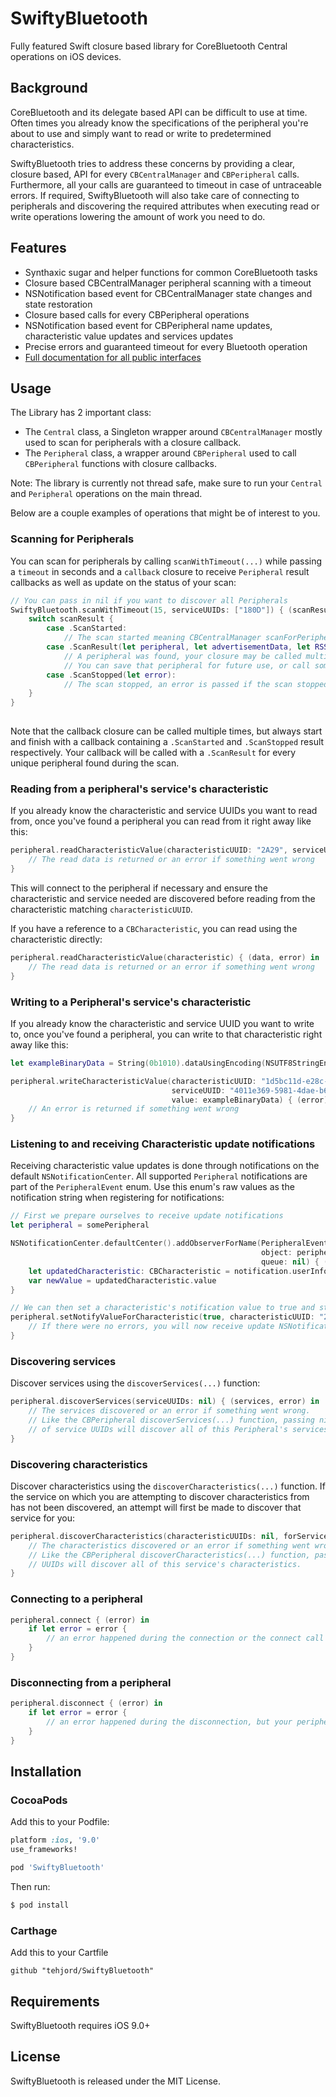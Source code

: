 # SwiftyBluetooth
Fully featured Swift closure based library for CoreBluetooth Central operations on iOS devices.  

## Background 
CoreBluetooth and its delegate based API can be difficult to use at time. Often times you already know the specifications of the peripheral you're about to use and simply want to read or write to predetermined characteristics.  

SwiftyBluetooth tries to address these concerns by providing a clear, closure based, API for every `CBCentralManager` and `CBPeripheral` calls. Furthermore, all your calls are guaranteed to timeout in case of untraceable errors. If required, SwiftyBluetooth will also take care of connecting to peripherals and discovering the required attributes when executing read or write operations lowering the amount of work you need to do. 

## Features
- Synthaxic sugar and helper functions for common CoreBluetooth tasks 
- Closure based CBCentralManager peripheral scanning with a timeout
- NSNotification based event for CBCentralManager state changes and state restoration  
- Closure based calls for every CBPeripheral operations
- NSNotification based event for CBPeripheral name updates, characteristic value updates and services updates
- Precise errors and guaranteed timeout for every Bluetooth operation
- [Full documentation for all public interfaces](http://cocoadocs.org/docsets/SwiftyBluetooth/)

## Usage
The Library has 2 important class:  

- The `Central` class, a Singleton wrapper around `CBCentralManager` mostly used to scan for peripherals with a closure callback. 
- The `Peripheral` class, a wrapper around `CBPeripheral` used to call `CBPeripheral` functions with closure callbacks. 

Note: The library is currently not thread safe, make sure to run your `Central` and `Peripheral` operations on the main thread. 

Below are a couple examples of operations that might be of interest to you.

### Scanning for Peripherals
You can scan for peripherals by calling `scanWithTimeout(...)` while passing a `timeout` in seconds and a `callback` closure to receive `Peripheral` result callbacks as well as update on the status of your scan:
```swift
// You can pass in nil if you want to discover all Peripherals
SwiftyBluetooth.scanWithTimeout(15, serviceUUIDs: ["180D"]) { (scanResult) in
    switch scanResult {
        case .ScanStarted:
            // The scan started meaning CBCentralManager scanForPeripherals(...) was called 
        case .ScanResult(let peripheral, let advertisementData, let RSSI):
            // A peripheral was found, your closure may be called multiple time with a .ScanResult enum case.
            // You can save that peripheral for future use, or call some of its functions directly in this closure.
        case .ScanStopped(let error):
            // The scan stopped, an error is passed if the scan stopped unexpectedly
    }
}
        
```
Note that the callback closure can be called multiple times, but always start and finish with a callback containing a `.ScanStarted` and `.ScanStopped` result respectively. Your callback will be called with a `.ScanResult` for every unique peripheral found during the scan.  

### Reading from a peripheral's service's characteristic
If you already know the characteristic and service UUIDs you want to read from, once you've found a peripheral you can read from it right away like this: 

```swift
peripheral.readCharacteristicValue(characteristicUUID: "2A29", serviceUUID: "180A") { (data, error) in
    // The read data is returned or an error if something went wrong
}
```
This will connect to the peripheral if necessary and ensure the characteristic and service needed are discovered before reading from the characteristic matching `characteristicUUID`.

If you have a reference to a `CBCharacteristic`, you can read using the characteristic directly:
```swift
peripheral.readCharacteristicValue(characteristic) { (data, error) in
    // The read data is returned or an error if something went wrong
}
```
### Writing to a Peripheral's service's characteristic
If you already know the characteristic and service UUID you want to write to, once you've found a peripheral, you can write to that characteristic right away like this: 
```swift
let exampleBinaryData = String(0b1010).dataUsingEncoding(NSUTF8StringEncoding)!

peripheral.writeCharacteristicValue(characteristicUUID: "1d5bc11d-e28c-4157-a7be-d8b742a013d8",
                                    serviceUUID: "4011e369-5981-4dae-b686-619dc656c7ba",
                                    value: exampleBinaryData) { (error) in
    // An error is returned if something went wrong
}
```
### Listening to and receiving Characteristic update notifications
Receiving characteristic value updates is done through notifications on the default `NSNotificationCenter`. All supported `Peripheral` notifications are part of the `PeripheralEvent` enum. Use this enum's raw values as the notification string when registering for notifications:
```swift
// First we prepare ourselves to receive update notifications 
let peripheral = somePeripheral

NSNotificationCenter.defaultCenter().addObserverForName(PeripheralEvent.CharacteristicValueUpdate.rawValue, 
                                                        object: peripheral, 
                                                        queue: nil) { (notification) in
    let updatedCharacteristic: CBCharacteristic = notification.userInfo["characteristic"]!
    var newValue = updatedCharacteristic.value 
}

// We can then set a characteristic's notification value to true and start receiving updates to that characteristic
peripheral.setNotifyValueForCharacteristic(true, characteristicUUID: "2A29", serviceUUID: "180A") { (isNotifying, error) in
    // If there were no errors, you will now receive update NSNotification to that characteristic
}
```
### Discovering services 
Discover services using the `discoverServices(...)` function:
```swift
peripheral.discoverServices(serviceUUIDs: nil) { (services, error) in
    // The services discovered or an error if something went wrong.
    // Like the CBPeripheral discoverServices(...) function, passing nil instead of an array
    // of service UUIDs will discover all of this Peripheral's services.
}
```
### Discovering characteristics
Discover characteristics using the `discoverCharacteristics(...)` function. If the service on which you are attempting to discover characteristics from has not been discovered, an attempt will first be made to discover that service for you:
```swift
peripheral.discoverCharacteristics(characteristicUUIDs: nil, forService: "180A") { (characteristics, error) in
    // The characteristics discovered or an error if something went wrong.
    // Like the CBPeripheral discoverCharacteristics(...) function, passing nil instead of an array of service 
    // UUIDs will discover all of this service's characteristics.
}
```
### Connecting to a peripheral
```swift
peripheral.connect { (error) in 
    if let error = error {
        // an error happened during the connection or the connect call timed out
    }
}
```
### Disconnecting from a peripheral
```swift
peripheral.disconnect { (error) in 
    if let error = error {
        // an error happened during the disconnection, but your peripheral is guaranteed to be disconnected 
    }
}
```
## Installation


### CocoaPods
Add this to your Podfile:

```ruby
platform :ios, '9.0'
use_frameworks!

pod 'SwiftyBluetooth'
```

Then run:

```bash
$ pod install
```
### Carthage

Add this to your Cartfile 

```ogdl
github "tehjord/SwiftyBluetooth"
```

## Requirements
SwiftyBluetooth requires iOS 9.0+

## License
SwiftyBluetooth is released under the MIT License.
